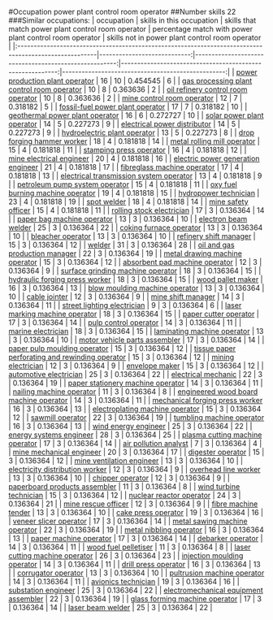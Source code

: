#Occupation power plant control room operator
##Number skills 22
###Similar occupations:
| occupation                                                                                            |   skills in this occupation |   skills that match power plant control room operator |   percentage match with power plant control room operator |   skills not in power plant control room operator |
|:------------------------------------------------------------------------------------------------------|----------------------------:|------------------------------------------------------:|----------------------------------------------------------:|--------------------------------------------------:|
| [power production plant operator](power_production_plant_operator.md)                                 |                          16 |                                                    10 |                                                  0.454545 |                                                 6 |
| [gas processing plant control room operator](gas_processing_plant_control_room_operator.md)           |                          10 |                                                     8 |                                                  0.363636 |                                                 2 |
| [oil refinery control room operator](oil_refinery_control_room_operator.md)                           |                          10 |                                                     8 |                                                  0.363636 |                                                 2 |
| [mine control room operator](mine_control_room_operator.md)                                           |                          12 |                                                     7 |                                                  0.318182 |                                                 5 |
| [fossil-fuel power plant operator](fossil-fuel_power_plant_operator.md)                               |                          17 |                                                     7 |                                                  0.318182 |                                                10 |
| [geothermal power plant operator](geothermal_power_plant_operator.md)                                 |                          16 |                                                     6 |                                                  0.272727 |                                                10 |
| [solar power plant operator](solar_power_plant_operator.md)                                           |                          14 |                                                     5 |                                                  0.227273 |                                                 9 |
| [electrical power distributor](electrical_power_distributor.md)                                       |                          14 |                                                     5 |                                                  0.227273 |                                                 9 |
| [hydroelectric plant operator](hydroelectric_plant_operator.md)                                       |                          13 |                                                     5 |                                                  0.227273 |                                                 8 |
| [drop forging hammer worker](drop_forging_hammer_worker.md)                                           |                          18 |                                                     4 |                                                  0.181818 |                                                14 |
| [metal rolling mill operator](metal_rolling_mill_operator.md)                                         |                          15 |                                                     4 |                                                  0.181818 |                                                11 |
| [stamping press operator](stamping_press_operator.md)                                                 |                          16 |                                                     4 |                                                  0.181818 |                                                12 |
| [mine electrical engineer](mine_electrical_engineer.md)                                               |                          20 |                                                     4 |                                                  0.181818 |                                                16 |
| [electric power generation engineer](electric_power_generation_engineer.md)                           |                          21 |                                                     4 |                                                  0.181818 |                                                17 |
| [fibreglass machine operator](fibreglass_machine_operator.md)                                         |                          17 |                                                     4 |                                                  0.181818 |                                                13 |
| [electrical transmission system operator](electrical_transmission_system_operator.md)                 |                          13 |                                                     4 |                                                  0.181818 |                                                 9 |
| [petroleum pump system operator](petroleum_pump_system_operator.md)                                   |                          15 |                                                     4 |                                                  0.181818 |                                                11 |
| [oxy fuel burning machine operator](oxy_fuel_burning_machine_operator.md)                             |                          19 |                                                     4 |                                                  0.181818 |                                                15 |
| [hydropower technician](hydropower_technician.md)                                                     |                          23 |                                                     4 |                                                  0.181818 |                                                19 |
| [spot welder](spot_welder.md)                                                                         |                          18 |                                                     4 |                                                  0.181818 |                                                14 |
| [mine safety officer](mine_safety_officer.md)                                                         |                          15 |                                                     4 |                                                  0.181818 |                                                11 |
| [rolling stock electrician](rolling_stock_electrician.md)                                             |                          17 |                                                     3 |                                                  0.136364 |                                                14 |
| [paper bag machine operator](paper_bag_machine_operator.md)                                           |                          13 |                                                     3 |                                                  0.136364 |                                                10 |
| [electron beam welder](electron_beam_welder.md)                                                       |                          25 |                                                     3 |                                                  0.136364 |                                                22 |
| [coking furnace operator](coking_furnace_operator.md)                                                 |                          13 |                                                     3 |                                                  0.136364 |                                                10 |
| [bleacher operator](bleacher_operator.md)                                                             |                          13 |                                                     3 |                                                  0.136364 |                                                10 |
| [refinery shift manager](refinery_shift_manager.md)                                                   |                          15 |                                                     3 |                                                  0.136364 |                                                12 |
| [welder](welder.md)                                                                                   |                          31 |                                                     3 |                                                  0.136364 |                                                28 |
| [oil and gas production manager](oil_and_gas_production_manager.md)                                   |                          22 |                                                     3 |                                                  0.136364 |                                                19 |
| [metal drawing machine operator](metal_drawing_machine_operator.md)                                   |                          15 |                                                     3 |                                                  0.136364 |                                                12 |
| [absorbent pad machine operator](absorbent_pad_machine_operator.md)                                   |                          12 |                                                     3 |                                                  0.136364 |                                                 9 |
| [surface grinding machine operator](surface_grinding_machine_operator.md)                             |                          18 |                                                     3 |                                                  0.136364 |                                                15 |
| [hydraulic forging press worker](hydraulic_forging_press_worker.md)                                   |                          18 |                                                     3 |                                                  0.136364 |                                                15 |
| [wood pallet maker](wood_pallet_maker.md)                                                             |                          16 |                                                     3 |                                                  0.136364 |                                                13 |
| [blow moulding machine operator](blow_moulding_machine_operator.md)                                   |                          13 |                                                     3 |                                                  0.136364 |                                                10 |
| [cable jointer](cable_jointer.md)                                                                     |                          12 |                                                     3 |                                                  0.136364 |                                                 9 |
| [mine shift manager](mine_shift_manager.md)                                                           |                          14 |                                                     3 |                                                  0.136364 |                                                11 |
| [street lighting electrician](street_lighting_electrician.md)                                         |                           9 |                                                     3 |                                                  0.136364 |                                                 6 |
| [laser marking machine operator](laser_marking_machine_operator.md)                                   |                          18 |                                                     3 |                                                  0.136364 |                                                15 |
| [paper cutter operator](paper_cutter_operator.md)                                                     |                          17 |                                                     3 |                                                  0.136364 |                                                14 |
| [pulp control operator](pulp_control_operator.md)                                                     |                          14 |                                                     3 |                                                  0.136364 |                                                11 |
| [marine electrician](marine_electrician.md)                                                           |                          18 |                                                     3 |                                                  0.136364 |                                                15 |
| [laminating machine operator](laminating_machine_operator.md)                                         |                          13 |                                                     3 |                                                  0.136364 |                                                10 |
| [motor vehicle parts assembler](motor_vehicle_parts_assembler.md)                                     |                          17 |                                                     3 |                                                  0.136364 |                                                14 |
| [paper pulp moulding operator](paper_pulp_moulding_operator.md)                                       |                          15 |                                                     3 |                                                  0.136364 |                                                12 |
| [tissue paper perforating and rewinding operator](tissue_paper_perforating_and_rewinding_operator.md) |                          15 |                                                     3 |                                                  0.136364 |                                                12 |
| [mining electrician](mining_electrician.md)                                                           |                          12 |                                                     3 |                                                  0.136364 |                                                 9 |
| [envelope maker](envelope_maker.md)                                                                   |                          15 |                                                     3 |                                                  0.136364 |                                                12 |
| [automotive electrician](automotive_electrician.md)                                                   |                          25 |                                                     3 |                                                  0.136364 |                                                22 |
| [electrical mechanic](electrical_mechanic.md)                                                         |                          22 |                                                     3 |                                                  0.136364 |                                                19 |
| [paper stationery machine operator](paper_stationery_machine_operator.md)                             |                          14 |                                                     3 |                                                  0.136364 |                                                11 |
| [nailing machine operator](nailing_machine_operator.md)                                               |                          11 |                                                     3 |                                                  0.136364 |                                                 8 |
| [engineered wood board machine operator](engineered_wood_board_machine_operator.md)                   |                          14 |                                                     3 |                                                  0.136364 |                                                11 |
| [mechanical forging press worker](mechanical_forging_press_worker.md)                                 |                          16 |                                                     3 |                                                  0.136364 |                                                13 |
| [electroplating machine operator](electroplating_machine_operator.md)                                 |                          15 |                                                     3 |                                                  0.136364 |                                                12 |
| [sawmill operator](sawmill_operator.md)                                                               |                          22 |                                                     3 |                                                  0.136364 |                                                19 |
| [tumbling machine operator](tumbling_machine_operator.md)                                             |                          16 |                                                     3 |                                                  0.136364 |                                                13 |
| [wind energy engineer](wind_energy_engineer.md)                                                       |                          25 |                                                     3 |                                                  0.136364 |                                                22 |
| [energy systems engineer](energy_systems_engineer.md)                                                 |                          28 |                                                     3 |                                                  0.136364 |                                                25 |
| [plasma cutting machine operator](plasma_cutting_machine_operator.md)                                 |                          17 |                                                     3 |                                                  0.136364 |                                                14 |
| [air pollution analyst](air_pollution_analyst.md)                                                     |                           7 |                                                     3 |                                                  0.136364 |                                                 4 |
| [mine mechanical engineer](mine_mechanical_engineer.md)                                               |                          20 |                                                     3 |                                                  0.136364 |                                                17 |
| [digester operator](digester_operator.md)                                                             |                          15 |                                                     3 |                                                  0.136364 |                                                12 |
| [mine ventilation engineer](mine_ventilation_engineer.md)                                             |                          13 |                                                     3 |                                                  0.136364 |                                                10 |
| [electricity distribution worker](electricity_distribution_worker.md)                                 |                          12 |                                                     3 |                                                  0.136364 |                                                 9 |
| [overhead line worker](overhead_line_worker.md)                                                       |                          13 |                                                     3 |                                                  0.136364 |                                                10 |
| [chipper operator](chipper_operator.md)                                                               |                          12 |                                                     3 |                                                  0.136364 |                                                 9 |
| [paperboard products assembler](paperboard_products_assembler.md)                                     |                          11 |                                                     3 |                                                  0.136364 |                                                 8 |
| [wind turbine technician](wind_turbine_technician.md)                                                 |                          15 |                                                     3 |                                                  0.136364 |                                                12 |
| [nuclear reactor operator](nuclear_reactor_operator.md)                                               |                          24 |                                                     3 |                                                  0.136364 |                                                21 |
| [mine rescue officer](mine_rescue_officer.md)                                                         |                          12 |                                                     3 |                                                  0.136364 |                                                 9 |
| [fibre machine tender](fibre_machine_tender.md)                                                       |                          13 |                                                     3 |                                                  0.136364 |                                                10 |
| [cake press operator](cake_press_operator.md)                                                         |                          19 |                                                     3 |                                                  0.136364 |                                                16 |
| [veneer slicer operator](veneer_slicer_operator.md)                                                   |                          17 |                                                     3 |                                                  0.136364 |                                                14 |
| [metal sawing machine operator](metal_sawing_machine_operator.md)                                     |                          22 |                                                     3 |                                                  0.136364 |                                                19 |
| [metal nibbling operator](metal_nibbling_operator.md)                                                 |                          16 |                                                     3 |                                                  0.136364 |                                                13 |
| [paper machine operator](paper_machine_operator.md)                                                   |                          17 |                                                     3 |                                                  0.136364 |                                                14 |
| [debarker operator](debarker_operator.md)                                                             |                          14 |                                                     3 |                                                  0.136364 |                                                11 |
| [wood fuel pelletiser](wood_fuel_pelletiser.md)                                                       |                          11 |                                                     3 |                                                  0.136364 |                                                 8 |
| [laser cutting machine operator](laser_cutting_machine_operator.md)                                   |                          26 |                                                     3 |                                                  0.136364 |                                                23 |
| [injection moulding operator](injection_moulding_operator.md)                                         |                          14 |                                                     3 |                                                  0.136364 |                                                11 |
| [drill press operator](drill_press_operator.md)                                                       |                          16 |                                                     3 |                                                  0.136364 |                                                13 |
| [corrugator operator](corrugator_operator.md)                                                         |                          13 |                                                     3 |                                                  0.136364 |                                                10 |
| [pultrusion machine operator](pultrusion_machine_operator.md)                                         |                          14 |                                                     3 |                                                  0.136364 |                                                11 |
| [avionics technician](avionics_technician.md)                                                         |                          19 |                                                     3 |                                                  0.136364 |                                                16 |
| [substation engineer](substation_engineer.md)                                                         |                          25 |                                                     3 |                                                  0.136364 |                                                22 |
| [electromechanical equipment assembler](electromechanical_equipment_assembler.md)                     |                          22 |                                                     3 |                                                  0.136364 |                                                19 |
| [glass forming machine operator](glass_forming_machine_operator.md)                                   |                          17 |                                                     3 |                                                  0.136364 |                                                14 |
| [laser beam welder](laser_beam_welder.md)                                                             |                          25 |                                                     3 |                                                  0.136364 |                                                22 |
